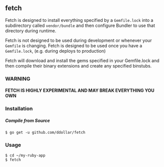 ## fetch

Fetch is designed to install everything specified by a `Gemfile.lock` into a subdirectory called `vendor/bundle` and then configure Bundler to use that directory during runtime.

Fetch is not designed to be used during development or whenever your `Gemfile` is changing. Fetch is designed to be used once you have a `Gemfile.lock`, (e.g. during deploys to production)

Fetch will download and install the gems specified in your Gemfile.lock and then compile their binary extensions and create any specified binstubs.

### WARNING

#### FETCH IS HIGHLY EXPERIMENTAL AND MAY BREAK EVERYTHING YOU OWN

### Installation

##### Compile from Source

    $ go get -u github.com/ddollar/fetch

### Usage

    $ cd ~/my-ruby-app
    $ fetch
